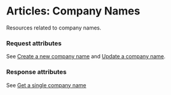 # <a name="company_names_intro"></a>Articles: Company Names

Resources related to company names.

### Request attributes

See [Create a new company name](#company_names_create) and [Update a company name](#company_names_update).

### Response attributes

See [Get a single company name](#company_names_show)
